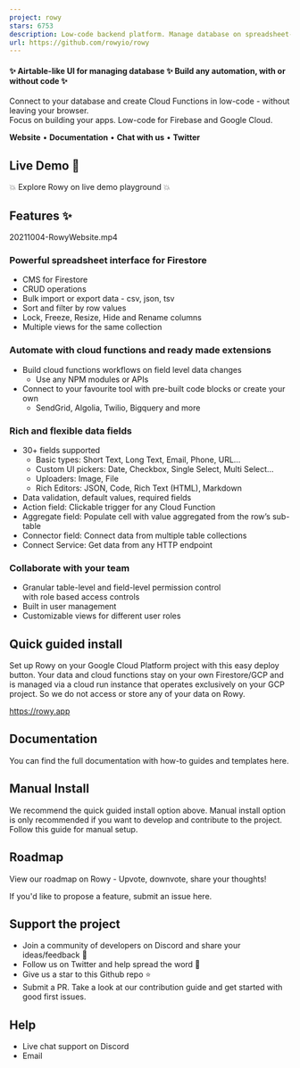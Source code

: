 ```yaml
---
project: rowy
stars: 6753
description: Low-code backend platform. Manage database on spreadsheet-like UI and build cloud functions workflows in JS/TS, all in your browser.
url: https://github.com/rowyio/rowy
---
```


#### ✨ Airtable-like UI for managing database ✨ Build any automation, with or without code ✨

Connect to your database and create Cloud Functions in low-code - without leaving your browser.  
Focus on building your apps. Low-code for Firebase and Google Cloud.

**Website** • **Documentation** • **Chat with us** • **Twitter**

Live Demo 🛝
------------

💥 Explore Rowy on live demo playground 💥

Features ✨
----------

20211004-RowyWebsite.mp4

### Powerful spreadsheet interface for Firestore

-   CMS for Firestore
-   CRUD operations
-   Bulk import or export data - csv, json, tsv
-   Sort and filter by row values
-   Lock, Freeze, Resize, Hide and Rename columns
-   Multiple views for the same collection

### Automate with cloud functions and ready made extensions

-   Build cloud functions workflows on field level data changes
    -   Use any NPM modules or APIs
-   Connect to your favourite tool with pre-built code blocks or create your own
    -   SendGrid, Algolia, Twilio, Bigquery and more

### Rich and flexible data fields

-   30+ fields supported
    -   Basic types: Short Text, Long Text, Email, Phone, URL…
    -   Custom UI pickers: Date, Checkbox, Single Select, Multi Select…
    -   Uploaders: Image, File
    -   Rich Editors: JSON, Code, Rich Text (HTML), Markdown
-   Data validation, default values, required fields
-   Action field: Clickable trigger for any Cloud Function
-   Aggregate field: Populate cell with value aggregated from the row’s sub-table
-   Connector field: Connect data from multiple table collections
-   Connect Service: Get data from any HTTP endpoint

### Collaborate with your team

-   Granular table-level and field-level permission control  
    with role based access controls
-   Built in user management
-   Customizable views for different user roles

Quick guided install
--------------------

Set up Rowy on your Google Cloud Platform project with this easy deploy button. Your data and cloud functions stay on your own Firestore/GCP and is managed via a cloud run instance that operates exclusively on your GCP project. So we do not access or store any of your data on Rowy.

https://rowy.app

Documentation
-------------

You can find the full documentation with how-to guides and templates here.

Manual Install
--------------

We recommend the quick guided install option above. Manual install option is only recommended if you want to develop and contribute to the project. Follow this guide for manual setup.

Roadmap
-------

View our roadmap on Rowy - Upvote, downvote, share your thoughts!

If you'd like to propose a feature, submit an issue here.

Support the project
-------------------

-   Join a community of developers on Discord and share your ideas/feedback 💬
-   Follow us on Twitter and help spread the word 🙏
-   Give us a star to this Github repo ⭐️
-   Submit a PR. Take a look at our contribution guide and get started with good first issues.

Help
----

-   Live chat support on Discord
-   Email

